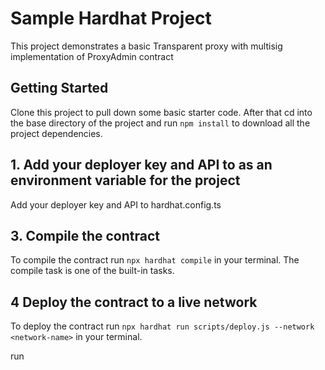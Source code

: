 # Sample Hardhat Project

This project demonstrates a basic Transparent proxy with multisig implementation of ProxyAdmin contract

## Getting Started

Clone this project to pull down some basic starter code.
After that cd into the base directory of the project and run `npm install` to download all the project dependencies.

## 1. Add your deployer key and API to as an environment variable for the project

Add your deployer key and API to hardhat.config.ts

## 3. Compile the contract

To compile the contract run `npx hardhat compile` in your terminal. The compile task is one of the built-in tasks.


## 4 Deploy the contract to a live network

To deploy the contract run `npx hardhat run scripts/deploy.js --network <network-name>` in your terminal.

run
